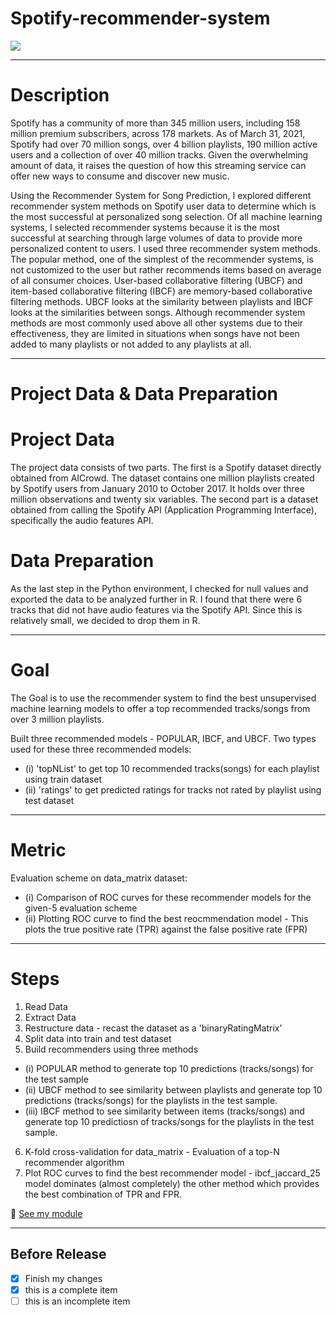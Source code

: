 # Spotify-recommender-system

![](https://images.unsplash.com/photo-1611339555312-e607c8352fd7?ixid=MnwxMjA3fDB8MHxwaG90by1wYWdlfHx8fGVufDB8fHx8&ixlib=rb-1.2.1&auto=format&fit=crop&w=667&q=80)

___
# Description
Spotify has a community of more than 345 million users, including 158 million premium subscribers, across 178 markets. As of March 31, 2021, Spotify had over 70 million songs, over 4 billion playlists, 190 million active users and a collection of over 40 million tracks. Given the overwhelming amount of data, it raises the question of how this streaming service can offer new ways to consume and discover new music. 

Using the Recommender System for Song Prediction, I explored different recommender system methods on Spotify user data to determine which is the most successful at personalized song selection. Of all machine learning systems, I selected recommender systems because it is the most successful at searching through large volumes of data to provide more personalized content to users. I used three recommender system methods. The popular method, one of the simplest of the recommender systems, is not customized to the user but rather recommends items based on average of all consumer choices. User-based collaborative filtering (UBCF) and item-based collaborative filtering (IBCF) are memory-based collaborative filtering methods. UBCF looks at the similarity between playlists and IBCF looks at the similarities between songs. Although recommender system methods are most commonly used above all other systems due to their effectiveness, they are limited in situations when songs have not been added to many playlists or not added to any playlists at all.


___
# Project Data & Data Preparation 
# Project Data 
The project data consists of two parts. The first is a Spotify dataset directly obtained from AICrowd. The dataset contains one million playlists created by Spotify users from January 2010 to October 2017. It holds over three million observations and twenty six variables. The second part is a dataset obtained from calling the Spotify API (Application Programming Interface), specifically the audio features API. 

# Data Preparation 
As the last step in the Python environment, I checked for null values and exported the data to be analyzed further in R. I found that there were 6 tracks that did not have audio features via the Spotify API. Since this is relatively small, we decided to drop them in R.

___
# Goal
The Goal is to use the recommender system to find the best unsupervised machine learning models to offer a top recommended tracks/songs from over 3 million playlists.

Built three recommended models - POPULAR, IBCF, and UBCF. 
Two types used for these three recommended models:
- (i) 'topNList' to get top 10 recommended tracks(songs) for each playlist using train dataset  
- (ii) 'ratings' to get predicted ratings for tracks not rated by playlist using test dataset
___
# Metric
Evaluation scheme on data_matrix dataset:
- (i) Comparison of ROC curves for these recommender models for the given-5 evaluation scheme
- (ii) Plotting ROC curve to find the best reocmmendation model - This plots the true positive rate (TPR) against the false positive rate (FPR)
___
# Steps
1. Read Data
2. Extract Data
3. Restructure data - recast the dataset as a 'binaryRatingMatrix'
4. Split data into train and test dataset
5. Build recommenders using three methods 
- (i) POPULAR method to generate top 10 predictions (tracks/songs) for the test sample
- (ii) UBCF method to see similarity between playlists and generate top 10 predictions (tracks/songs) for the playlists in the test sample.
- (iii) IBCF method to see similarity between items (tracks/songs) and generate top 10 predictiosn of tracks/songs for the playlists in the test sample. 
6. K-fold cross-validation for data_matrix - Evaluation of a top-N recommender algorithm
7. Plot ROC curves to find the best recommender model - ibcf_jaccard_25 model dominates (almost completely) the other method which provides the best combination of TPR and FPR.

:file_folder: [See my module](https://github.com/Conniekoh/Spotify-recommender-system/blob/main/Codility/finalproject_spotifyrecommendationsystem_FINAL.v3.r)
___
## Before Release
- [x] Finish my changes
- [x] this is a complete item
- [ ] this is an incomplete item
